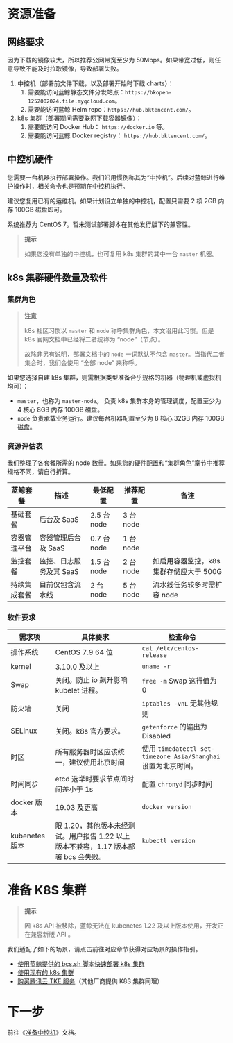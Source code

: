# 资源准备

## 网络要求
因为下载的镜像较大，所以推荐公网带宽至少为 50Mbps。如果带宽过低，则任意导致不能及时拉取镜像，导致部署失败。

1. 中控机（部署前文件下载，以及部署开始时下载 charts）：
   1. 需要能访问蓝鲸静态文件分发站点：`https://bkopen-1252002024.file.myqcloud.com`。
   2. 需要能访问蓝鲸 Helm repo：`https://hub.bktencent.com/`。
2. k8s 集群（部署期间需要联网下载容器镜像）：
   1. 需要能访问 Docker Hub： `https://docker.io` 等。
   2. 需要能访问蓝鲸 Docker registry： `https://hub.bktencent.com/`。

## 中控机硬件
您需要一台机器执行部署操作。我们沿用惯例称其为“中控机”。后续对蓝鲸进行维护操作时，相关命令也是预期在中控机执行。

建议您复用已有的运维机。如果计划设立单独的中控机，配置只需要 2 核 2GB 内存 100GB 磁盘即可。

系统推荐为 CentOS 7。暂未测试部署脚本在其他发行版下的兼容性。

>**提示**
>
>如果您没有单独的中控机，也可复用 k8s 集群的其中一台 `master` 机器。

## k8s 集群硬件数量及软件
### 集群角色
>**注意**
>
>k8s 社区习惯以 `master` 和 `node` 称呼集群角色，本文沿用此习惯。但是 k8s 官网文档中已经将二者统称为 “node”（节点）。
>
>故除非另有说明，部署文档中的 `node` 一词默认不包含 `master`。当指代二者集合时，我们会使用 “全部 node” 来称呼。

如果您选择自建 k8s 集群，则需根据类型准备合乎规格的机器（物理机或虚拟机均可）：
* `master`，也称为 `master-node`。 负责 k8s 集群本身的管理调度，配置至少为 4 核心 8GB 内存 100GB 磁盘。
* `node` 负责承载业务运行。建议每台机器配置至少为 8 核心 32GB 内存 100GB 磁盘。

### 资源评估表
我们整理了各套餐所需的 node 数量。如果您的硬件配置和“集群角色”章节中推荐规格不同，请自行折算。

|蓝鲸套餐 | 描述 | 最低配置 | 推荐配置 | 备注 |
| -- | -- | -- | -- | -- |
|基础套餐 | 后台及 SaaS | 2.5 台 node | 3 台 node | |
|容器管理平台 | 容器管理后台及 SaaS | 0.7 台 node | 1 台 node | |
|监控套餐 | 监控、日志服务及其 SaaS | 1.5 台 node | 2 台 node | 如启用容器监控，k8s 集群存储应大于 500G |
|持续集成套餐 | 目前仅包含流水线 | 2 台 node | 5 台 node | 流水线任务较多时需扩容 node |

### 软件要求
| 需求项 | 具体要求 | 检查命令 |
| -- | -- | -- |
| 操作系统　| CentOS 7.9 64 位 | `cat /etc/centos-release` |
| kernel | 3.10.0 及以上 | `uname -r` |
| Swap | 关闭。防止 io 飙升影响 kubelet 进程。 | `free -m` Swap 这行值为 0 |
| 防火墙 | 关闭 | `iptables -vnL` 无其他规则 |
| SELinux | 关闭。k8s 官方要求。 | `getenforce` 的输出为 Disabled |
| 时区 | 所有服务器时区应该统一，建议使用北京时间 | 使用 `timedatectl set-timezone Asia/Shanghai` 设置为北京时间。 |
| 时间同步 | etcd 选举时要求节点间时间差小于 1s | 配置 `chronyd` 同步时间 |
| docker 版本 | 19.03 及更高 | `docker version` |
| kubenetes 版本 | 限 1.20，其他版本未经测试。用户报告 1.22 以上版本不兼容，1.17 版本部署 bcs 会失败。 | `kubectl version` |


<a id="get-a-k8s-cluster" name="get-a-k8s-cluster"></a>

# 准备 K8S 集群
>**提示**
>
>因 k8s API 被移除，蓝鲸无法在 kubenetes 1.22 及以上版本使用，开发正在兼容新版 API 。

我们适配了如下的场景，请点击前往对应章节获得对应场景的操作指引。
* [使用蓝鲸提供的 bcs.sh 脚本快速部署 k8s 集群](get-k8s-create-bcssh.md)
* [使用现有的 k8s 集群](get-k8s-import-kubeconfig.md)
* [购买腾讯云 TKE 服务](get-k8s-purchase-tke.md)（其他厂商提供 K8S 集群同理）


# 下一步
前往《[准备中控机](prepare-bkctrl.md)》文档。
